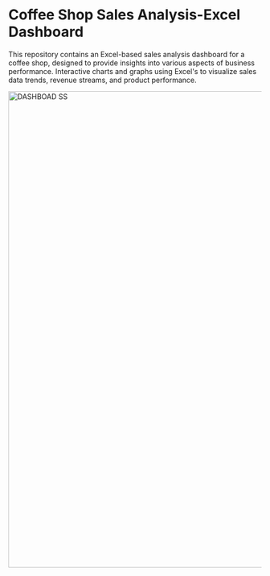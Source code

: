 # Coffee Shop Sales Analysis-Excel Dashboard
This repository contains an Excel-based sales analysis dashboard for a coffee shop, designed to provide insights into various aspects of business performance.
Interactive charts and graphs using Excel's to visualize sales data trends, revenue streams, and product performance.

<img width="946" alt="DASHBOAD SS" src="https://github.com/Shivam417git/Excel-Coffee-Shop-Sales-Analysis-Dashboard/assets/175285812/29183def-1405-4505-a8ba-80e1d034179d">
